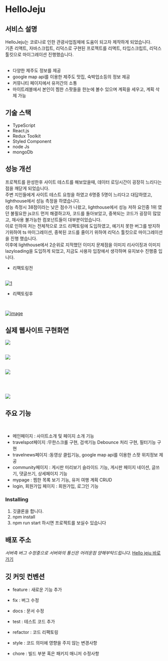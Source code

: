 # HelloJeju

## 서비스 설명

HelloJeju는 코로나로 인한 관광사업침체에 도움이 되고자 제작하게 되었습니다.<br>
기존 리액트, 자바스크립트, 리덕스로 구현된 프로젝트를 리액트, 타입스크립트, 리덕스 툴킷으로 마이그레이션 진행했습니다.
<br>
<br>

- 다양한 제주도 정보를 제공
- google map api를 이용한 제주도 맛집, 숙박업소등의 정보 제공
- 커뮤니티 페이지에서 유저간의 소통
- 마이트레블에서 본인이 찜한 스팟들을 한눈에 볼수 있으며 계획을 세우고, 계획 삭제 가능

## 기술 스택

- TypeScript
- React.js
- Redux Toolkit
- Styled Component
- node Js
- mongoDb

## 성능 개선

프로젝트를 완성한후 사이트 테스트를 해보았을때, 데이터 로딩시간이 굉장히 느리다는점을 깨닫게 되었습니다.<br>
주변 지인들에게 사이트 테스트 요청을 하였고 6명중 5명이 느리다고 대답하였고, lighthouse에서 성능 측정을 하였습니다.
<br>
성능 측정시 38점이라는 낮은 점수가 나왔고, lighthouse에서 성능 저하 요인중 1위 였던 불필요한 js코드 먼저
해결하고자, 코드를 돌아보았고, 중복되는 코드가 굉장히 많았고, 재사용 불가능한 컴포넌트들이 대부분이었습니다.
<br>
이로 인하여 저는 전체적으로 코드 리팩토링에 도입하였고, 예기치 못한 버그를 방지하기위하여 ts 마이그레이션,
중복된 코드를 줄이기 위하여 리덕스 툴킷으로 마이그레이션을 진행 했습니다.
<br>
이후에 lighthouse에서 2순위로 지적했던 이미지 문제점을 이미지 리사이징과 이미지 lazyloading을 도입하게 되었고, 지금도 사용자 입장에서 생각하며 유지보수 진행중 입니다.

- 리팩토링전

<br>
<a href="https://ibb.co/djdZtzt"><img src="https://i.ibb.co/fqhJ9P9/1.png" alt="1" border="0"></a>

- 리팩토링후

<br>

<a href="https://ibb.co/GHKCh0J"><img src="https://i.ibb.co/3RDSJ7s/image.png" alt="image" border="0"></a>

## 실제 웹사이트 구현화면

![](https://media.giphy.com/media/v1.Y2lkPTc5MGI3NjExNjk4MmE5MjEzNjI4ZWM3MjQxMDk2YmY3ZmRhNjlkOTgyODcyOWU3YSZjdD1n/MkCl5uZm04o61PWDeg/giphy.gif)
<br>
<br>

![](https://media.giphy.com/media/v1.Y2lkPTc5MGI3NjExZWI5MDdjMDhhODQ2ODVmOTI0NzUxYTkyNGI4ZjVlMDI5OTZkZGFiMSZjdD1n/OoBhloOdDZEtxiskAg/giphy.gif)
<br>
<br>

![](https://media.giphy.com/media/v1.Y2lkPTc5MGI3NjExNGZhMGE5NzNhYjQxNzEyYTU4NDhlYmEwNmI3ZDM0NjBlMjgxMGE3NiZjdD1n/anWw53TvyyYmucsrUr/giphy.gif)

<br>
<br>

![](https://media.giphy.com/media/v1.Y2lkPTc5MGI3NjExZDU0NTExM2QyNWQ4NTI3MmViMTNlZTU4MGE1OTIwOWZlZDZkY2NiYiZjdD1n/n1jvBGEp7bpojQDyAp/giphy.gif)

## 주요 기능

<br>

- 메인페이지 : 사이트소개 및 페이지 소개 기능
- travelspot페이지 :무한스크롤 구현, 검색기능 Debounce 처리 구현, 필터기능 구현
- travelnews페이지 :동영상 클립기능, google map api를 이용한 스팟 위치정보 제공
- community페이지 : 게시판 미리보기 슬라이드 기능, 게시판 페이지 네이션, 글쓰기, 댓글쓰기, 상세페이지 기능
- mypage : 찜한 목록 보기 기능, 유저 여행 계획 CRUD
- login, 회원가입 페이지 : 회원가입, 로그인 기능

### Installing

1. 깃클론을 합니다.
2. npm install
3. npm run start 하시면 프로젝트를 보실수 있습니다

## 배포 주소

_서버측 버그 수정중으로 서버와의 통신은 어려운점 양해부탁드립니다._
[Hello jeju 바로가기](https://develop--leafy-marzipan-915948.netlify.app/)

## 깃 커밋 컨벤션

- feature : 새로운 기능 추가

- fix : 버그 수정

- docs : 문서 수정

- test : 테스트 코드 추가

- refactor : 코드 리팩토링

- style : 코드 의미에 영향을 주지 않는 변경사항

- chore : 빌드 부분 혹은 패키지 매니저 수정사항
